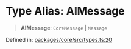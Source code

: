 # Type Alias: AIMessage

> **AIMessage**: `CoreMessage` \| `Message`

Defined in: [packages/core/src/types.ts:20](https://github.com/GeoDaCenter/openassistant/blob/dc72d81a35cf8e46295657303846fbb4ad891993/packages/core/src/types.ts#L20)
